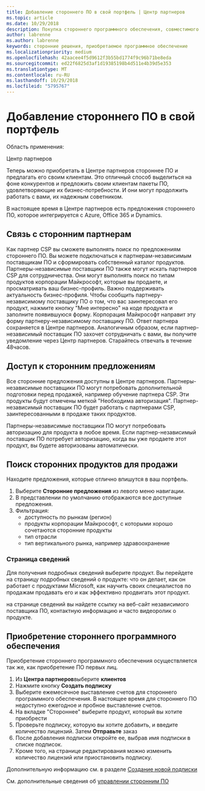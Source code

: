 ```yaml
---
title: Добавление стороннего ПО в свой портфель | Центр партнеров
ms.topic: article
ms.date: 10/29/2018
description: Покупка стороннего программного обеспечения, совместимого с продуктами корпорации Майкрософт
author: labrenne
ms.author: labrenne
keywords: сторонние решения, приобретаемое программное обеспечение
ms.localizationpriority: medium
ms.openlocfilehash: 42aacee4f5d9612f3b55bd1774f9c96b71be8eda
ms.sourcegitcommit: ed22f6825d3af1d19385198b4d511e4b39d5e353
ms.translationtype: MT
ms.contentlocale: ru-RU
ms.lasthandoff: 10/29/2018
ms.locfileid: "5795767"
---
```

# <a name="add-third-party-software-to-your-portfolio"></a>Добавление стороннего ПО в свой портфель

Область применения:

Центр партнеров

Теперь можно приобретать в Центре партнеров стороннее ПО и предлагать его своим клиентам. Это отличный способ выделиться на фоне конкурентов и предложить своим клиентам пакеты ПО, удовлетворяющие их бизнес-потребности. И они могут продолжить работать с вами, их надежным советником.

В настоящее время в Центре партнеров есть предложения стороннего ПО, которое интегрируется с Azure, Office 365 и Dynamics. 

## <a name="connect-with-third-party-partners"></a>Связь с сторонним партнерам
 
Как партнер CSP вы сможете выполнять поиск по предложениям стороннего ПО. Вы можете подключаться к партнерам-независимым поставщикам ПО и сформировать собственный каталог продуктов. Партнеры-независимые поставщики ПО также могут искать партнеров CSP для сотрудничества. Они могут выполнять поиск по типам продуктов корпорации Майкрософт, которые вы продаете, и просматривать ваш бизнес-профиль. Важно поддерживать актуальность бизнес-профиля. Чтобы сообщить партнеру-независимому поставщику ПО о том, что вас заинтересовал его продукт, нажмите кнопку "Мне интересно" на коде продукта и заполните появившуюся форму. Корпорация Майкрософт направит эту форму партнеру-независимому поставщику ПО. Ответ партнера сохраняется в Центре партнеров. Аналогичным образом, если партнер-независимый поставщик ПО захочет сотрудничать с вами, вы получите уведомление через Центр партнеров. Старайтесь отвечать в течение 48часов.

## <a name="access-to-third-party-offers"></a>Доступ к сторонним предложениям

Все сторонние предложения доступны в Центре партнеров. Партнеры-независимые поставщики ПО могут потребовать дополнительной подготовки перед продажей, например обучение партнера CSP. Эти продукты будут отмечены меткой "Необходима авторизация". Партнер-независимый поставщик ПО будет работать с партнерами CSP, заинтересованными в продаже таких продуктов. 

Партнеры-независимые поставщики ПО могут потребовать авторизацию для продукта в любое время. Если партнер-независимый поставщик ПО потребует авторизацию, когда вы уже продаете этот продукт, вы будете авторизованы автоматически.

## <a name="discover-third-party-products-you-want-to-sell"></a>Поиск сторонних продуктов для продажи

Находите предложения, которые отлично впишутся в ваш портфель. 

1. Выберите **Сторонние предложения** из левого меню навигации.
2. В представлении по умолчанию отображаются все доступные предложения.
3. Фильтрация:
    - доступность по рынкам (регион)
    - продукты корпорации Майкрософт, с которыми хорошо сочетаются сторонние продукты
    - тип отрасли
    - тип вертикального рынка, например здравоохранение

### <a name="the-details-page"></a>Страница сведений

Для получения подробных сведений выберите продукт. Вы перейдете на страницу подробных сведений о продукте: что он делает, как он работает с продуктами Microsoft, как научить своих специалистов по продажам продавать его и как эффективно продвигать этот продукт.

на странице сведений вы найдете ссылку на веб-сайт независимого поставщика ПО, контактную информацию и часто видеоролик о продукте. 

## <a name="purchase-the-third-party-software"></a>Приобретение стороннего программного обеспечения

Приобретение стороннего программного обеспечения осуществляется так же, как приобретение ПО первых лиц. 

1. Из **Центра партнеров**выберите **клиентов**
2. Нажмите кнопку **Создать подписку**
3. Выберите ежемесячное выставление счетов для стороннего программного обеспечения. В настоящее время для стороннего ПО недоступно ежегодное и пробное выставление счетов.
4. На вкладке "Стороннее" выберите продукт, который вы хотите приобрести
5. Проверьте подписку, которую вы хотите добавить, и введите количество лицензий. Затем **Отправьте** заказ
6. После добавления подписки откройте ее, выбрав имя подписки в списке подписок.
7. Кроме того, на странице редактирования можно изменить количество лицензий или приостановить подписку.

Дополнительную информацию см. в разделе [Создание новой подписки](create-a-new-subscription.md)

См. дополнительные сведения об [управлении сторонним ПО](third-party-help.md)  